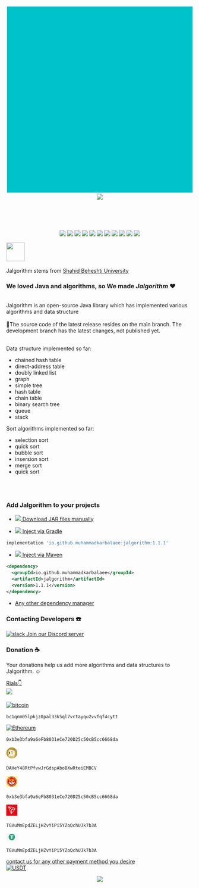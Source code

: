 <p align="center">
<img src="readme_files/jalgo.gif" alt="" width="500" height="500"/>
<br>
<img src="https://badges.frapsoft.com/os/v3/open-source.svg?v=103" width="200">
</p>

<br>


<br>
<br>

<p align="center">
<img src="https://img.shields.io/github/issues/muhammadkarbalaee/jalgorithm?style=plastic&color=white">
<img src="https://img.shields.io/github/forks/muhammadkarbalaee/jalgorithm?style=plastic">
<img src="https://img.shields.io/github/stars/muhammadkarbalaee/jalgorithm?style=plastic&color=gold">
<img src="https://img.shields.io/github/license/muhammadkarbalaee/jalgorithm?style=plastic">
<img src="https://img.shields.io/github/repo-size/muhammadkarbalaee/jalgorithm?style=plastic">
<img src="https://img.shields.io/github/issues/detail/age/muhammadkarbalaee/jalgorithm/1?style=plastic&color=purple">
<img src="https://img.shields.io/github/commit-activity/m/muhammadkarbalaee/jalgorithm?style=plastic&color=red">
<img src="https://img.shields.io/github/contributors/muhammadkarbalaee/jalgorithm?style=plastic">
<img src="https://img.shields.io/github/commits-since/muhammadkarbalaee/jalgorithm/v1.0.1/development?color=orange&style=plastic">
<img src="https://img.shields.io/github/last-commit/muhammadkarbalaee/jalgorithm?style=plastic">
<img src="https://badgen.net/github/closed-issues/muhammadkarbalaee/jalgorithm">

</p>
<p>
<img src="readme_files/sbu.logo.jfif" alt="" width="50" height="50"/>

Jalgorithm stems from
<a href="http://en.sbu.ac.ir/SitePages/Home.aspx">
 Shahid Beheshti University
</a>
</p>


### We loved Java and algorithms, so We made _Jalgorithm_ ❤

<br>
Jalgorithm is an open-source Java library which has implemented various algorithms and data structure
<br>
<br>
🚨The source code of the latest release resides on the main branch. The development branch has the latest changes, not published yet.
<br>
<br>

Data structure implemented so far:
 
- chained hash table
- direct-address table
- doubly linked list
- graph
- simple tree
- hash table
- chain table
- binary search tree
- queue
- stack

Sort algorithms implemented so far:

- selection sort
- quick sort
- bubble sort
- insersion sort
- merge sort
- quick sort

<br>

<img src="readme_files/maven.jpg" alt="" width="150"/>

### Add Jalgorithm to your projects

- [<img src="readme_files/jar.png" width="30"/> Download JAR files manually](https://repo1.maven.org/maven2/io/github/muhammadkarbalaee/jalgorithm/)

- [<img src="readme_files/gradle.jpg" width="30"/> Inject via Gradle](https://search.maven.org/artifact/io.github.muhammadkarbalaee/jalgorithm/1.1.1/jar)
```groovy
implementation 'io.github.muhammadkarbalaee:jalgorithm:1.1.1'
```
- [<img src="readme_files/maven-logo.png" width="30"/> Inject via Maven](https://search.maven.org/artifact/io.github.muhammadkarbalaee/jalgorithm/1.1.1/jar)
```xml
<dependency>
  <groupId>io.github.muhammadkarbalaee</groupId>
  <artifactId>jalgorithm</artifactId>
  <version>1.1.1</version>
</dependency>
```



- [Any other dependency manager](https://mvnrepository.com/artifact/io.github.muhammadkarbalaee/jalgorithm)

### Contacting Developers ☎️
[<img src="https://www.vectorlogo.zone/logos/discordapp/discordapp-official.svg" alt="slack" width="30"/> Join our Discord server](https://discord.gg/ktZsTqXX)


### Donation ☕
Your donations help us add more algorithms and data structures to Jalgorithm. ☺️

<a href="https://coffeebede.ir/buycoffee/muhammadksht">
    Rials👇
    <br>
    <img width="200" class="img-fluid" src="https://coffeebede.ir/DashboardTemplateV2/app-assets/images/banner/default-yellow.svg" /></a>
    <br>
<br>
    <a href="https://link.trustwallet.com/send?coin=0&address=bc1qnm05lpkjz0pal33k5ql7vctayqu2vvfqf4cytt">
      <img src="https://www.vectorlogo.zone/logos/bitcoin/bitcoin-icon.svg" width="30" alt="bitcoin"/>
    </a>

```
bc1qnm05lpkjz0pal33k5ql7vctayqu2vvfqf4cytt
```

<a href="https://link.trustwallet.com/send?coin=60&address=0xb3e3bfa9a6eFb8031eCe720D25c50cB5cc6668da">
  <img src="https://www.vectorlogo.zone/logos/ethereum/ethereum-icon.svg" width="30" alt="Ethereum"/>
</a>

```
0xb3e3bfa9a6eFb8031eCe720D25c50cB5cc6668da
```

<a href="https://link.trustwallet.com/send?coin=3&address=DAHeY48RtPfvwJrGdspAboBXwRteiEMBCV">
      <img src="readme_files/dogecoin_Logo.png" width="30" alt="Dogecoin"/>
</a>

```
DAHeY48RtPfvwJrGdspAboBXwRteiEMBCV
```


<a href="https://link.trustwallet.com/send?coin=20000714&address=0xb3e3bfa9a6eFb8031eCe720D25c50cB5cc6668da&token_id=0x2859e4544C4bB03966803b044A93563Bd2D0DD4D">
      <img src="readme_files/shib.jpg" width="30" alt="SHIB"/>
</a>

```
0xb3e3bfa9a6eFb8031eCe720D25c50cB5cc6668da
```

<a href="https://link.trustwallet.com/send?coin=195&address=TGVuMmEpdZELjHZvYiPi5YZoQchUJk7b3A">
      <img src="readme_files/trx.jfif" width="30" alt="Tron"/>
</a>

```
TGVuMmEpdZELjHZvYiPi5YZoQchUJk7b3A
```


<a href="https://link.trustwallet.com/send?coin=195&address=TGVuMmEpdZELjHZvYiPi5YZoQchUJk7b3A&token_id=TR7NHqjeKQxGTCi8q8ZY4pL8otSzgjLj6t">
      <img src="readme_files/usdt.png" width="30" alt="USDT"/>
</a>

```
TGVuMmEpdZELjHZvYiPi5YZoQchUJk7b3A
```

<a href="mailto:muhammad.ksht@gmail.com">
     contact us for any other payment method you desire
     <br>
     <img src="https://www.vectorlogo.zone/logos/gmail/gmail-tile.svg" width="30" alt="USDT"/>
</a>
<br>

<p align="center">
<img src="https://contributor-overtime-api.apiseven.com/contributors-svg?chart=contributorOverTime&repo=muhammadkarbalaee/jalgorithm">
</p>


